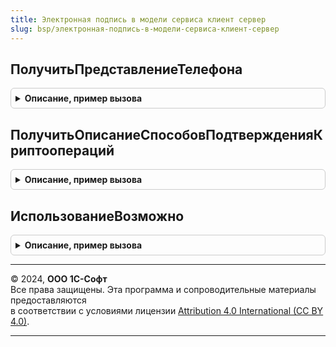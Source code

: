 ```yaml
---
title: Электронная подпись в модели сервиса клиент сервер
slug: bsp/электронная-подпись-в-модели-сервиса-клиент-сервер
---
```



## ПолучитьПредставлениеТелефона
<details style="margin: 1em 0; padding: 0.5em; border: 1px solid #ccc; border-radius: 6px;">

<summary style="font-weight: bold; cursor: pointer;">Описание, пример вызова</summary>

```bsl

// Параметры:
// 	Телефон - Строка
//
// Возвращаемое значение:
// 	Строка
//
Функция ПолучитьПредставлениеТелефона(Телефон) Экспорт
```

Пример вызова
```bsl
Результат = ЭлектроннаяПодписьВМоделиСервисаКлиентСервер.ПолучитьПредставлениеТелефона(Телефон) 
```
</details>

## ПолучитьОписаниеСпособовПодтвержденияКриптоопераций
<details style="margin: 1em 0; padding: 0.5em; border: 1px solid #ccc; border-radius: 6px;">

<summary style="font-weight: bold; cursor: pointer;">Описание, пример вызова</summary>

```bsl

// Возвращаемое значение:
// 	Строка
//
Функция ПолучитьОписаниеСпособовПодтвержденияКриптоопераций() Экспорт
```

Пример вызова
```bsl
Результат = ЭлектроннаяПодписьВМоделиСервисаКлиентСервер.ПолучитьОписаниеСпособовПодтвержденияКриптоопераций() 
```
</details>

## ИспользованиеВозможно
<details style="margin: 1em 0; padding: 0.5em; border: 1px solid #ccc; border-radius: 6px;">

<summary style="font-weight: bold; cursor: pointer;">Описание, пример вызова</summary>

```bsl

// Устарела.
// См. ЭлектроннаяПодписьВМоделиСервисаКлиент.ИспользованиеВозможно.
// См. ЭлектроннаяПодписьВМоделиСервиса.ИспользованиеВозможно.
//
// Возвращаемое значение:
// 	Булево
//
Функция ИспользованиеВозможно() Экспорт
```

Пример вызова
```bsl
Результат = ЭлектроннаяПодписьВМоделиСервисаКлиентСервер.ИспользованиеВозможно() 
```
</details>

---

© 2024, **ООО 1С-Софт**  
Все права защищены. Эта программа и сопроводительные материалы предоставляются  
в соответствии с условиями лицензии [Attribution 4.0 International (CC BY 4.0)](https://creativecommons.org/licenses/by/4.0/legalcode).

---
